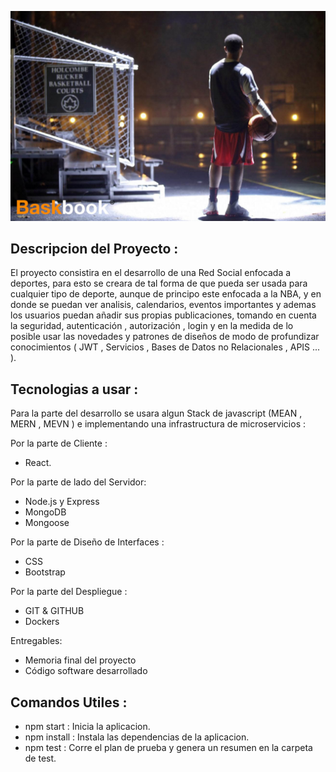 ![BASKTBOOK](./Cliente/src/Resources/img/idea.jpg "Basktbook")
## Descripcion del Proyecto :

El proyecto consistira en el desarrollo de una Red Social enfocada a deportes,
para esto se creara de tal forma de que pueda ser usada para cualquier tipo de
deporte, aunque de principo este enfocada a la NBA, y en donde se puedan ver
analisis, calendarios, eventos importantes y ademas los usuarios puedan añadir sus
propias publicaciones, tomando en cuenta la seguridad, autenticación ,
autorización , login y en la medida de lo posible usar las novedades y patrones de
diseños de modo de profundizar conocimientos ( JWT , Servicios , Bases de Datos no
Relacionales , APIS ... ).

## Tecnologias a usar :

Para la parte del desarrollo se usara algun Stack de javascript (MEAN , MERN , MEVN ) e implementando una infrastructura de microservicios :

Por la parte de Cliente :
- React.

Por la parte de lado del Servidor: 

- Node.js y Express
- MongoDB
- Mongoose

Por la parte de Diseño de Interfaces :

- CSS
- Bootstrap

Por la parte del Despliegue :

- GIT & GITHUB
- Dockers

Entregables:

- Memoria final del proyecto
- Código software desarrollado

## Comandos Utiles :

- npm start : Inicia la aplicacion.
- npm install : Instala las dependencias de la aplicacion.
- npm test : Corre el plan de prueba y genera un resumen en la carpeta de test.

